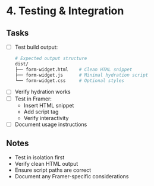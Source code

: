 # 4. Testing & Integration

## Tasks
- [ ] Test build output:
  ```bash
  # Expected output structure
  dist/
  ├── form-widget.html    # Clean HTML snippet
  ├── form-widget.js      # Minimal hydration script
  └── form-widget.css     # Optional styles
  ```
- [ ] Verify hydration works
- [ ] Test in Framer:
  - Insert HTML snippet
  - Add script tag
  - Verify interactivity
- [ ] Document usage instructions

## Notes
- Test in isolation first
- Verify clean HTML output
- Ensure script paths are correct
- Document any Framer-specific considerations 